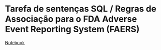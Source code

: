 # Tarefa de sentenças SQL / Regras de Associação para o FDA Adverse Event Reporting System (FAERS)

>
[Notebook](https://github.com/robertaveronez/Banco-de-Dados/blob/master/lab05/notebook/faers-lab-01.ipynb)
